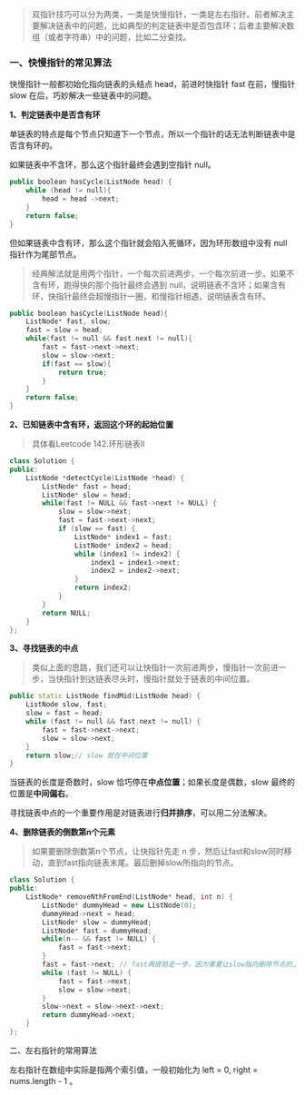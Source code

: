 >双指针技巧可以分为两类，一类是快慢指针，一类是左右指针。前者解决主要解决链表中的问题，比如典型的判定链表中是否包含环；后者主要解决数组（或者字符串）中的问题，比如二分查找。

### 一、快慢指针的常见算法

快慢指针一般都初始化指向链表的头结点 head，前进时快指针 fast 在前，慢指针 slow 在后，巧妙解决一些链表中的问题。

**1、判定链表中是否含有环**

单链表的特点是每个节点只知道下一个节点，所以一个指针的话无法判断链表中是否含有环的。

如果链表中不含环，那么这个指针最终会遇到空指针 null。

```C++
public boolean hasCycle(ListNode head) {
    while (head != null){
        head = head ->next;
    }
    return false;
}
```
但如果链表中含有环，那么这个指针就会陷入死循环，因为环形数组中没有 null 指针作为尾部节点。

> 经典解法就是用两个指针，一个每次前进两步，一个每次前进一步。如果不含有环，跑得快的那个指针最终会遇到 null，说明链表不含环；如果含有环，快指针最终会超慢指针一圈，和慢指针相遇，说明链表含有环。

```C++
public boolean hasCycle(ListNode head){
    ListNode* fast, slow;
    fast = slow = head;
    while(fast != null && fast.next != null){
        fast = fast->next->next;
        slow = slow->next;
        if(fast == slow){
            return true;
        }
    }
    return false;
}
```
**2、已知链表中含有环，返回这个环的起始位置**
> 具体看Leetcode 142.环形链表II

```C++
class Solution {
public:
    ListNode *detectCycle(ListNode *head) {
        ListNode* fast = head;
        ListNode* slow = head;
        while(fast != NULL && fast->next != NULL) {
            slow = slow->next;
            fast = fast->next->next;
            if (slow == fast) {
                ListNode* index1 = fast;
                ListNode* index2 = head;
                while (index1 != index2) {
                    index1 = index1->next;
                    index2 = index2->next;
                }
                return index2; 
            }
        }
        return NULL;
    }
};
```
**3、寻找链表的中点**

> 类似上面的思路，我们还可以让快指针一次前进两步，慢指针一次前进一步，当快指针到达链表尽头时，慢指针就处于链表的中间位置。
```C++
public static ListNode findMid(ListNode head) {
    ListNode slow, fast;
    slow = fast = head;
    while (fast != null && fast.next != null) {
        fast = fast->next->next;
        slow = slow->next;
    }
    return slow;// slow 就在中间位置
}    

```
当链表的长度是奇数时，slow 恰巧停在**中点位置**；如果长度是偶数，slow 最终的位置是**中间偏右**。

寻找链表中点的一个重要作用是对链表进行**归并排序**，可以用二分法解决。

**4、删除链表的倒数第n个元素**
>如果要删除倒数第n个节点，让快指针先走 n 步，然后让fast和slow同时移动，直到fast指向链表末尾。最后删掉slow所指向的节点。

```C++
class Solution {
public:
    ListNode* removeNthFromEnd(ListNode* head, int n) {
        ListNode* dummyHead = new ListNode(0);
        dummyHead->next = head;
        ListNode* slow = dummyHead;
        ListNode* fast = dummyHead;
        while(n-- && fast != NULL) {
            fast = fast->next;
        }
        fast = fast->next; // fast再提前走一步，因为需要让slow指向删除节点的上一个节点
        while (fast != NULL) {
            fast = fast->next;
            slow = slow->next;
        }
        slow->next = slow->next->next;
        return dummyHead->next;
    }
};


```
二、左右指针的常用算法

左右指针在数组中实际是指两个索引值，一般初始化为 left = 0, right = nums.length - 1 。


